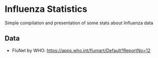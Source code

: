 # Influenza Statistics

Simple compilation and presentation of some stats about Influenza data

## Data

- FluNet by WHO: https://apps.who.int/flumart/Default?ReportNo=12